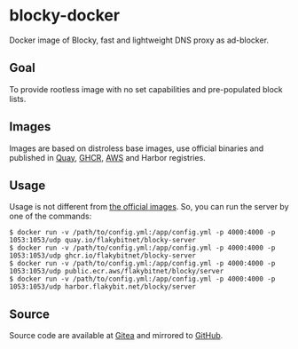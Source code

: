 # blocky-docker

Docker image of Blocky, fast and lightweight DNS proxy as ad-blocker.

## Goal

To provide rootless image with no set capabilities and pre-populated block lists.

## Images

Images are based on distroless base images, use official binaries and published in [Quay](https://quay.io/repository/flakybitnet/blocky-server),
[GHCR](https://github.com/flakybitnet/blocky-docker/pkgs/container/blocky-server), [AWS](https://gallery.ecr.aws/flakybitnet/blocky/server) and Harbor registries.

## Usage

Usage is not different from [the official images](https://0xerr0r.github.io/blocky/latest/installation/#run-with-docker). So, you can run the server by one of the commands:

```
$ docker run -v /path/to/config.yml:/app/config.yml -p 4000:4000 -p 1053:1053/udp quay.io/flakybitnet/blocky-server
$ docker run -v /path/to/config.yml:/app/config.yml -p 4000:4000 -p 1053:1053/udp ghcr.io/flakybitnet/blocky-server
$ docker run -v /path/to/config.yml:/app/config.yml -p 4000:4000 -p 1053:1053/udp public.ecr.aws/flakybitnet/blocky/server
$ docker run -v /path/to/config.yml:/app/config.yml -p 4000:4000 -p 1053:1053/udp harbor.flakybit.net/blocky/server
```

## Source

Source code are available at [Gitea](https://gitea.flakybit.net/flakybit/blocky-docker) and mirrored to [GitHub](https://github.com/flakybitnet/blocky-docker).
